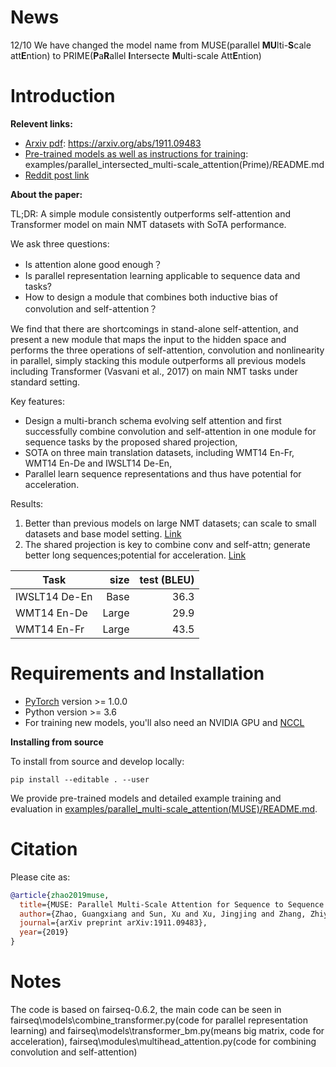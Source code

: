 # News

12/10 We have changed the model name from MUSE(parallel **MU**lti-**S**cale att**E**ntion) to PRIME(**P**a**R**allel **I**ntersecte **M**ulti-scale Att**E**ntion)

# Introduction


**Relevent links:**
 - [Arxiv pdf](https://arxiv.org/abs/1911.09483): https://arxiv.org/abs/1911.09483
 - [Pre-trained models as well as instructions for training](examples/parallel_intersected_multi-scale_attention(Prime)/README.md): examples/parallel_intersected_multi-scale_attention(Prime)/README.md
 - [Reddit post link](https://www.reddit.com/r/MachineLearning/comments/e13qhb/r_a_simple_module_consistently_outperforms/)

**About the paper:**

TL;DR: A simple module consistently outperforms self-attention and Transformer model on main NMT datasets with SoTA performance.

We ask three questions:
 - Is attention alone good enough？
 - Is parallel representation learning applicable to sequence data and tasks?
 - How to design a module that combines both inductive bias of convolution and self-attention？

We find that there are shortcomings in stand-alone self-attention, and present a new module that maps the input to the hidden space and performs the three operations of self-attention, convolution and nonlinearity in parallel, simply stacking this module outperforms all previous models including Transformer (Vasvani et al., 2017) on main NMT tasks under standard setting.

Key features:
  - Design a multi-branch schema evolving self attention and first successfully combine convolution and self-attention in one module for sequence tasks by the proposed shared projection,
  - SOTA on three main translation datasets, including WMT14 En-Fr, WMT14 En-De and IWSLT14 De-En,
  - Parallel learn sequence representations and thus have potential for acceleration.

Results:
1. Better than previous models on large NMT datasets; can scale to small datasets and base model setting. [Link](https://disk.pku.edu.cn:443/link/E53D94989506EE3E0AD2B9370C713E92)
2. The shared projection is key to combine conv and self-attn; generate better long sequences;potential for acceleration. [Link](https://disk.pku.edu.cn:443/link/E53D94989506EE3E0AD2B9370C713E92
)

| Task | size  | test (BLEU) |
| ---------- | ---:| ----:|
| IWSLT14 De-En | Base | 36.3 |
| WMT14 En-De |  Large  | 29.9 |
| WMT14 En-Fr |  Large | 43.5 |

# Requirements and Installation

* [PyTorch](http://pytorch.org/) version >= 1.0.0
* Python version >= 3.6
* For training new models, you'll also need an NVIDIA GPU and [NCCL](https://github.com/NVIDIA/nccl)

**Installing from source**

To install from source and develop locally:
```
pip install --editable . --user
```

<!--# Pre-trained models and examples-->

We provide pre-trained models and detailed example training and
evaluation in [examples/parallel_multi-scale_attention(MUSE)/README.md](examples/parallel_multi-scale_attention(MUSE)/README.md).



<!--# License-->
<!--MIT-licensed.-->
<!--The license applies to the pre-trained models as well.-->
<!--We also provide an additional patent grant.-->

# Citation

Please cite as:

```bibtex
@article{zhao2019muse,
  title={MUSE: Parallel Multi-Scale Attention for Sequence to Sequence Learning},
  author={Zhao, Guangxiang and Sun, Xu and Xu, Jingjing and Zhang, Zhiyuan and Luo, Liangchen},
  journal={arXiv preprint arXiv:1911.09483},
  year={2019}
}
```

# Notes
The code is based on fairseq-0.6.2,
the main code can be seen in fairseq\models\combine_transformer.py(code for parallel representation learning) and fairseq\models\transformer_bm.py(means big matrix, code for acceleration), fairseq\modules\multihead_attention.py(code for combining convolution and self-attention)

